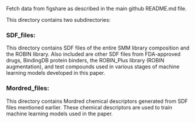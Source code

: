 Fetch data from figshare as described in the main github README.md file. 

This directory contains two subdirectories:

### SDF_files:
This directory contains SDF files of the entire SMM library composition and the ROBIN library. Also included are other SDF files from FDA-approved drugs, BindingDB protein binders, the ROBIN_Plus library (ROBIN augmentation), and test compounds used in various stages of machine learning models developed in this paper. 

### Mordred_files:
This directory contains Mordred chemical descriptors generated from SDF files mentioned earlier. These chemical descriptors are used to train machine learning models used in the paper. 
